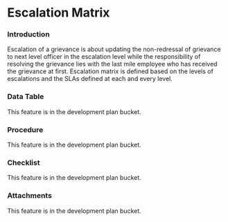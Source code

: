 # Escalation Matrix

### Introduction

Escalation of a grievance is about updating the non-redressal of grievance to next level officer in the escalation level while the responsibility of resolving the grievance lies with the last mile employee who has received the grievance at first. Escalation matrix is defined based on the levels of escalations and the SLAs defined at each and every level.

### Data Table

This feature is in the development plan bucket.

### Procedure

This feature is in the development plan bucket.

### Checklist

This feature is in the development plan bucket.

### Attachments

This feature is in the development plan bucket.

